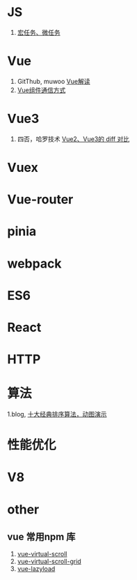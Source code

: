 # JS
1. [宏任务、微任务](https://jakearchibald.com/2015/tasks-microtasks-queues-and-schedules/)

# Vue
1. GitThub, muwoo [Vue解读](https://github.com/muwoo/blogs)
1. [Vue组件通信方式](https://www.cnblogs.com/Joe-and-Joan/p/10958631.html)

# Vue3
1. 四否，哈罗技术 [Vue2、Vue3的 diff 对比](https://segmentfault.com/a/1190000042586883)
# Vuex

# Vue-router

# pinia

# webpack

# ES6

# React

# HTTP

# 算法
1.blog, [十大经典排序算法，动图演示](https://www.cnblogs.com/onepixel/articles/7674659.html)

# 性能优化

# V8

# other

## vue 常用npm 库

1. [vue-virtual-scroll](https://github.com/Akryum/vue-virtual-scroller)
2. [vue-virtual-scroll-grid](https://github.com/rocwang/vue-virtual-scroll-grid)
3. [vue-lazyload](https://github.com/hilongjw/vue-lazyload)




